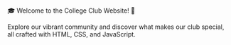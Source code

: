 🎓 Welcome to the College Club Website! 🌟

Explore our vibrant community and discover what makes our club special, all crafted with HTML, CSS, and JavaScript.
